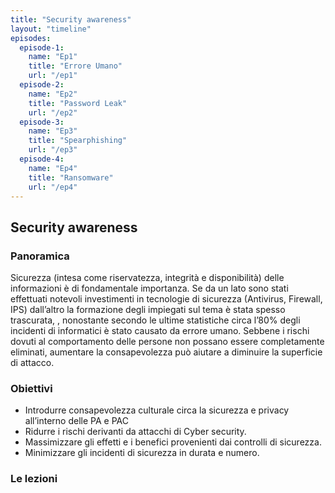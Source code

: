 ```yaml
---
title: "Security awareness"
layout: "timeline"
episodes:
  episode-1:
    name: "Ep1"
    title: "Errore Umano" 
    url: "/ep1"
  episode-2:
    name: "Ep2"
    title: "Password Leak" 
    url: "/ep2"
  episode-3:
    name: "Ep3"
    title: "Spearphishing"
    url: "/ep3"
  episode-4:
    name: "Ep4"
    title: "Ransomware" 
    url: "/ep4"
---
```


## Security awareness

### Panoramica
Sicurezza (intesa come riservatezza, integrità e disponibilità) delle informazioni è di fondamentale importanza. Se da un lato sono stati effettuati notevoli investimenti in tecnologie di sicurezza  (Antivirus, Firewall, IPS) dall’altro la formazione degli impiegati sul tema è stata spesso trascurata, , nonostante secondo le ultime statistiche circa l’80% degli incidenti di informatici è stato causato da errore umano. 
Sebbene i rischi dovuti  al  comportamento delle persone non possano essere completamente eliminati, aumentare la consapevolezza può aiutare a diminuire la superficie di attacco. 


### Obiettivi
- Introdurre consapevolezza culturale circa la sicurezza e privacy all’interno delle PA e PAC
- Ridurre i rischi derivanti da attacchi di Cyber security.
- Massimizzare gli effetti e i benefici provenienti dai controlli di sicurezza.
- Minimizzare gli incidenti di sicurezza in durata e numero. 

### Le lezioni